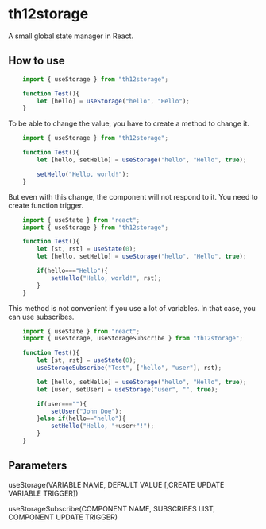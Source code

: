 # th12storage

A small global state manager in React.

## How to use

```javascript
	import { useStorage } from "th12storage";

	function Test(){
		let [hello] = useStorage("hello", "Hello");
	}
```

To be able to change the value, you have to create a method to change it.

```javascript
	import { useStorage } from "th12storage";

	function Test(){
		let [hello, setHello] = useStorage("hello", "Hello", true);

		setHello("Hello, world!");
	}
```

But even with this change, the component will not respond to it. 
You need to create function trigger.

```javascript
	import { useState } from "react";
	import { useStorage } from "th12storage";

	function Test(){
		let [st, rst] = useState(0);
		let [hello, setHello] = useStorage("hello", "Hello", true);

		if(hello==="Hello"){
			setHello("Hello, world!", rst);
		}
	}
```

This method is not convenient if you use a lot of variables. In that case, you can use subscribes.

```javascript
	import { useState } from "react";
	import { useStorage, useStorageSubscribe } from "th12storage";

	function Test(){
		let [st, rst] = useState(0);
		useStorageSubscribe("Test", ["hello", "user"], rst);

		let [hello, setHello] = useStorage("hello", "Hello", true);
		let [user, setUser] = useStorage("user", "", true);

		if(user===""){
			setUser("John Doe");
		}else if(hello=="hello"){
			setHello("Hello, "+user+"!");
		}
	}
```

## Parameters

useStorage(VARIABLE NAME, DEFAULT VALUE [,CREATE UPDATE VARIABLE TRIGGER])

useStorageSubscribe(COMPONENT NAME, SUBSCRIBES LIST, COMPONENT UPDATE TRIGGER)